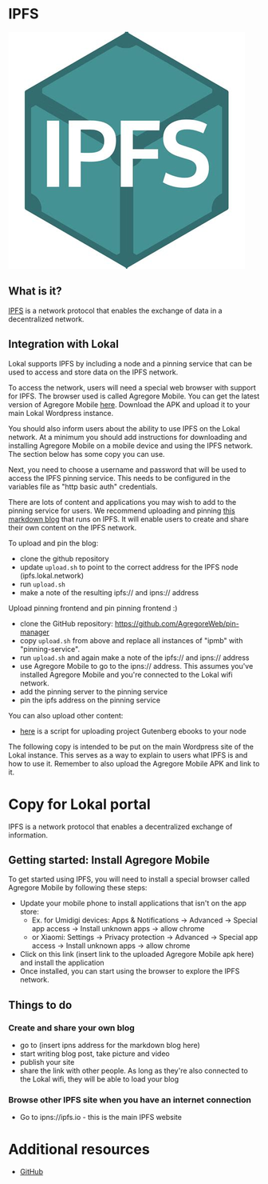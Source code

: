 # IPFS
![logo](ipfs.jpg)

## What is it?
[IPFS](https://ipfs.io) is a network protocol that enables the exchange of data in a decentralized network.

## Integration with Lokal
Lokal supports IPFS by including a node and a pinning service that can be used to access and store data on the IPFS network.

To access the network, users will need a special web browser with support for IPFS. The browser used is called Agregore Mobile. You can get the latest version of Agregore Mobile [here](https://github.com/AgregoreWeb/agregore-mobile/releases). Download the APK and upload it to your main Lokal Wordpress instance.

You should also inform users about the ability to use IPFS on the Lokal network. At a minimum you should add instructions for downloading and installing Agregore Mobile on a mobile device and using the IPFS network. The section below has some copy you can use.


Next, you need to choose a username and password that will be used to access the IPFS pinning service. This needs to be configured in the variables file as "http basic auth" credentials.

There are lots of content and applications you may wish to add to the pinning service for users. We recommend uploading and pinning [this markdown blog](https://github.com/AgregoreWeb/markdown-blog) that runs on IPFS. It will enable users to create and share their own content on the IPFS network.

To upload and pin the blog:

- clone the github repository
- update `upload.sh` to point to the correct address for the IPFS node (ipfs.lokal.network)
- run `upload.sh`
- make a note of the resulting ipfs:// and ipns:// address

Upload pinning frontend and pin pinning frontend :)
- clone the GitHub repository: https://github.com/AgregoreWeb/pin-manager
- copy `upload.sh` from above and replace all instances of "ipmb" with "pinning-service".
- run `upload.sh` and again make a note of the ipfs:// and ipns:// address
- use Agregore Mobile to go to the ipns:// address. This assumes you've installed Agregore Mobile and you're connected to the Lokal wifi network.
- add the pinning server to the pinning service
- pin the ipfs address on the pinning service

You can also upload other content:
- [here](https://github.com/ipfs-shipyard/gutenberg-to-ipfs) is a script for uploading project Gutenberg ebooks to your node

The following copy is intended to be put on the main Wordpress site of the Lokal instance. This serves as a way to explain to users what IPFS is and how to use it. Remember to also upload the Agregore Mobile APK and link to it.


# Copy for Lokal portal

IPFS is a network protocol that enables a decentralized exchange of information.

## Getting started: Install Agregore Mobile

To get started using IPFS, you will need to install a special browser called Agregore Mobile by following these steps:
- Update your mobile phone to install applications that isn't on the app store: 
    - Ex. for Umidigi devices: Apps & Notifications -> Advanced -> Special app access -> Install unknown apps -> allow chrome
    - or Xiaomi: Settings -> Privacy protection -> Advanced -> Special app access -> Install unknown apps -> allow chrome
- Click on this link (insert link to the uploaded Agregore Mobile apk here) and install the application
- Once installed, you can start using the browser to explore the IPFS network.

## Things to do

### Create and share your own blog

- go to (insert ipns address for the markdown blog here)
- start writing blog post, take picture and video
- publish your site
- share the link with other people. As long as they're also connected to the Lokal wifi, they will be able to load your blog

### Browse other IPFS site when you have an internet connection

- Go to ipns://ipfs.io - this is the main IPFS website

# Additional resources

* [GitHub](https://github.com/ipfs)